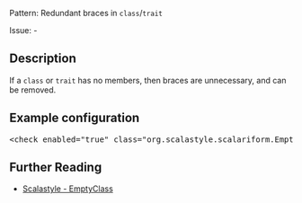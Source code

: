 Pattern: Redundant braces in `class`/`trait`

Issue: -

## Description

If a `class` or `trait` has no members, then braces are unnecessary, and can be removed.

## Example configuration
<pre>&lt;check enabled=&quot;true&quot; class=&quot;org.scalastyle.scalariform.EmptyClassChecker&quot; level=&quot;warning&quot;/&gt;</pre>
<a name="org_scalastyle_scalariform_EmptyInterpolatedStringChecker" />

## Further Reading

* [Scalastyle - EmptyClass](http://www.scalastyle.org/rules-1.0.0.html#org_scalastyle_scalariform_EmptyClassChecker)